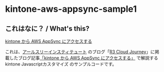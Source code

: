 # kintone-aws-appsync-sample1

## これはなに？ / What's this?

[kintone から AWS AppSync にアクセスする](https://blog.r3it.com/kintone-to-aws-appsync-7628808aacb3)



これは、[アールスリーインスティテュート](https://www.r3it.com/) のブログ「[R3 Cloud Journey](https://blog.r3it.com/)」に掲載したブログ記事[「kintone から AWS AppSync にアクセスする」](https://blog.r3it.com/kintone-to-aws-appsync-7628808aacb3) で解説する kintone Javascriptカスタマイズ のサンプルコードです。

